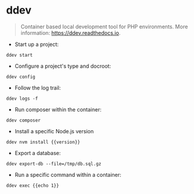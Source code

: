 # ddev

> Container based local development tool for PHP environments.
> More information: <https://ddev.readthedocs.io>.

- Start up a project:

`ddev start`

- Configure a project's type and docroot:

`ddev config`

- Follow the log trail:

`ddev logs -f`

- Run composer within the container:

`ddev composer`

- Install a specific Node.js version

`ddev nvm install {{version}}`

- Export a database:

`ddev export-db --file=/tmp/db.sql.gz`

- Run a specific command within a container:

`ddev exec {{echo 1}}`

